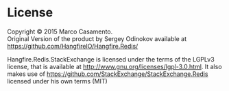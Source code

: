 License
========

Copyright © 2015 Marco Casamento.  
Original Version of the product by Sergey Odinokov available at https://github.com/HangfireIO/Hangfire.Redis/

Hangfire.Redis.StackExchange is licensed under the terms of the LGPLv3 license, that is available at  http://www.gnu.org/licenses/lgpl-3.0.html.
It also makes use of https://github.com/StackExchange/StackExchange.Redis licensed under his own terms (MIT)
